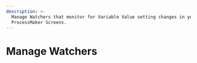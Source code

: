 ```yaml
---
description: >-
  Manage Watchers that monitor for Variable Value setting changes in your
  ProcessMaker Screens.
---
```


# Manage Watchers

